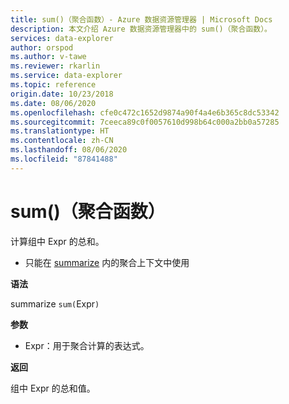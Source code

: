 ```yaml
---
title: sum()（聚合函数）- Azure 数据资源管理器 | Microsoft Docs
description: 本文介绍 Azure 数据资源管理器中的 sum()（聚合函数）。
services: data-explorer
author: orspod
ms.author: v-tawe
ms.reviewer: rkarlin
ms.service: data-explorer
ms.topic: reference
origin.date: 10/23/2018
ms.date: 08/06/2020
ms.openlocfilehash: cfe0c472c1652d9874a90f4a4e6b365c8dc53342
ms.sourcegitcommit: 7ceeca89c0f0057610d998b64c000a2bb0a57285
ms.translationtype: HT
ms.contentlocale: zh-CN
ms.lasthandoff: 08/06/2020
ms.locfileid: "87841488"
---
```

# <a name="sum-aggregation-function"></a>sum()（聚合函数）

计算组中 Expr 的总和。 

* 只能在 [summarize](summarizeoperator.md) 内的聚合上下文中使用

**语法**

summarize `sum(`Expr`)`

**参数**

* Expr：用于聚合计算的表达式。 

**返回**

组中 Expr 的总和值。
 